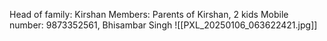 Head of family: Kirshan
Members: Parents of Kirshan, 2 kids
Mobile number: 9873352561, Bhisambar Singh
![[PXL_20250106_063622421.jpg]]